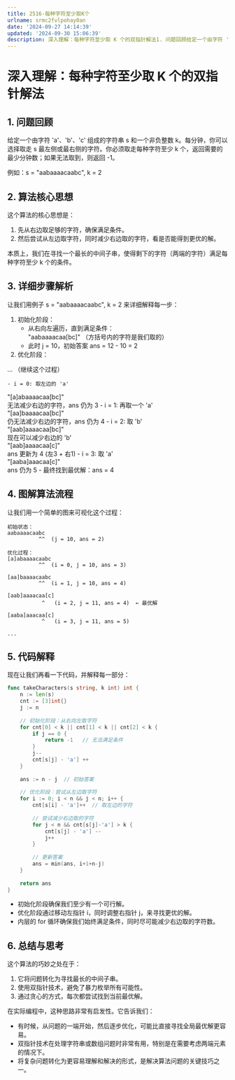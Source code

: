 ```yaml
---
title: 2516-每种字符至少取K个
urlname: srmc2fvlpohay0an
date: '2024-09-27 14:14:39'
updated: '2024-09-30 15:06:39'
description: 深入理解：每种字符至少取 K 个的双指针解法1. 问题回顾给定一个由字符 'a'、'b'、'c' 组成的字符串 s 和一个非负整数 k。每分钟，你可以选择取走 s 最左侧或最右侧的字符。你必须取走每种字符至少 k 个，返回需要的最少分钟数；如果无法取到，则返回 -1。例如：s = "aabaa...
---
```

# 深入理解：每种字符至少取 K 个的双指针解法
## 1. 问题回顾
给定一个由字符 'a'、'b'、'c' 组成的字符串 s 和一个非负整数 k。每分钟，你可以选择取走 s 最左侧或最右侧的字符。你必须取走每种字符至少 k 个，返回需要的最少分钟数；如果无法取到，则返回 -1。

例如：s = "aabaaaacaabc", k = 2

## 2. 算法核心思想
这个算法的核心思想是：

1. 先从右边取足够的字符，确保满足条件。
2. 然后尝试从左边取字符，同时减少右边取的字符，看是否能得到更优的解。

本质上，我们在寻找一个最长的中间子串，使得剩下的字符（两端的字符）满足每种字符至少 k 个的条件。

## 3. 详细步骤解析
让我们用例子 s = "aabaaaacaabc", k = 2 来详细解释每一步：

1. 初始化阶段：
    - 从右向左遍历，直到满足条件：  
"aabaaaacaa[bc]" （方括号内的字符是我们取的）
    - 此时 j = 10，初始答案 ans = 12 - 10 = 2
2. 优化阶段：

... （继续这个过程）

    - i = 0: 取左边的 'a'  
"[a]abaaaacaa[bc]"  
无法减少右边的字符，ans 仍为 3
    - i = 1: 再取一个 'a'  
"[aa]baaaacaa[bc]"  
仍无法减少右边的字符，ans 仍为 4
    - i = 2: 取 'b'  
"[aab]aaaacaa[bc]"  
现在可以减少右边的 'b'  
"[aab]aaaacaa[c]"  
ans 更新为 4 (左3 + 右1)
    - i = 3: 取 'a'  
"[aaba]aaacaa[c]"  
ans 仍为 5
    - 最终找到最优解：ans = 4

## 4. 图解算法流程
让我们用一个简单的图来可视化这个过程：

```plain
初始状态：
aabaaaacaabc
          ^^  (j = 10, ans = 2)

优化过程：
[a]abaaaacaabc
          ^^  (i = 0, j = 10, ans = 3)

[aa]baaaacaabc
          ^^  (i = 1, j = 10, ans = 4)

[aab]aaaacaa[c]
           ^   (i = 2, j = 11, ans = 4)  ← 最优解

[aaba]aaacaa[c]
           ^   (i = 3, j = 11, ans = 5)

... 
```

## 5. 代码解释
现在让我们再看一下代码，并解释每一部分：

```go
func takeCharacters(s string, k int) int {
    n := len(s)
    cnt := [3]int{}
    j := n
    
    // 初始化阶段：从右向左取字符
    for cnt[0] < k || cnt[1] < k || cnt[2] < k {
        if j == 0 {
            return -1   // 无法满足条件
        }
        j--
        cnt[s[j] - 'a'] ++
    }
    
    ans := n - j  // 初始答案
    
    // 优化阶段：尝试从左边取字符
    for i := 0; i < n && j < n; i++ {
        cnt[s[i] - 'a']++  // 取左边的字符
        
        // 尝试减少右边取的字符
        for j < n && cnt[s[j]-'a'] > k {
            cnt[s[j] - 'a'] --
            j++
        }
        
        // 更新答案
        ans = min(ans, i+1+n-j)
    }
    
    return ans
}
```

+ 初始化阶段确保我们至少有一个可行解。
+ 优化阶段通过移动左指针 i，同时调整右指针 j，来寻找更优的解。
+ 内层的 for 循环确保我们始终满足条件，同时尽可能减少右边取的字符数。

## 6. 总结与思考
这个算法的巧妙之处在于：

1. 它将问题转化为寻找最长的中间子串。
2. 使用双指针技术，避免了暴力枚举所有可能性。
3. 通过贪心的方式，每次都尝试找到当前最优解。

在实际编程中，这种思路非常有启发性。它告诉我们：

+ 有时候，从问题的一端开始，然后逐步优化，可能比直接寻找全局最优解更容易。
+ 双指针技术在处理字符串或数组问题时非常有用，特别是在需要考虑两端元素的情况下。
+ 将复杂问题转化为更容易理解和解决的形式，是解决算法问题的关键技巧之一。


